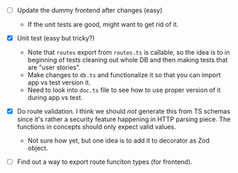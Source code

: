 - [ ] Update the dummy frontend after changes (easy)
  - If the unit tests are good, might want to get rid of it.

- [X] Unit test (easy but tricky?)
  - Note that `routes` export from `routes.ts` is callable, so the idea
  is to in beginning of tests cleaning out whole DB and then making tests
  that are "user stories".
  - Make changes to `db.ts` and functionalize it so that you can import app vs test version it.
  - Need to look into `doc.ts` file to see how to use proper version of it during app vs test.

- [X] Do route validation. I think we should *not* generate this from TS
      schemas since it's rather a security feature happening in HTTP parsing piece.
      The functions in concepts should only expect valid values.
  - Not sure how yet, but one idea is to add it to decorator as Zod object.

- [ ] Find out a way to export route funciton types (for frontend).